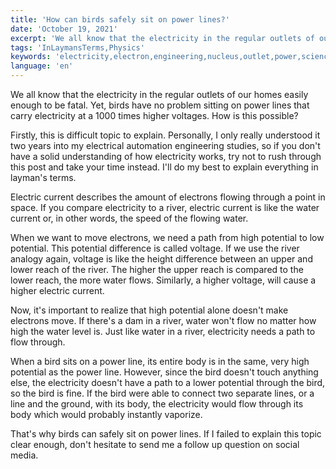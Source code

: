 ```yaml
---
title: 'How can birds safely sit on power lines?'
date: 'October 19, 2021'
excerpt: 'We all know that the electricity in the regular outlets of our homes easily enough to be fatal. Yet, birds have no problem sitting on power lines that carry electricity at a 1000 times higher voltages. How is this possible?'
tags: 'InLaymansTerms,Physics'
keywords: 'electricity,electron,engineering,nucleus,outlet,power,science,energy transfer,voltage'
language: 'en'
---
```


We all know that the electricity in the regular outlets of our homes easily enough to be fatal. Yet, birds have no problem sitting on power lines that carry electricity at a 1000 times higher voltages. How is this possible?

Firstly, this is difficult topic to explain. Personally, I only really understood it two years into my electrical automation engineering studies, so if you don't have a solid understanding of how electricity works, try not to rush through this post and take your time instead. I'll do my best to explain everything in layman's terms.

Electric current describes the amount of electrons flowing through a point in space. If you compare electricity to a river, electric current is like the water current or, in other words, the speed of the flowing water.

When we want to move electrons, we need a path from high potential to low potential. This potential difference is called voltage. If we use the river analogy again, voltage is like the height difference between an upper and lower reach of the river. The higher the upper reach is compared to the lower reach, the more water flows. Similarly, a higher voltage, will cause a higher electric current.

Now, it's important to realize that high potential alone doesn't make electrons move. If there's a dam in a river, water won't flow no matter how high the water level is. Just like water in a river, electricity needs a path to flow through.

When a bird sits on a power line, its entire body is in the same, very high potential as the power line. However, since the bird doesn't touch anything else, the electricity doesn't have a path to a lower potential through the bird, so the bird is fine. If the bird were able to connect two separate lines, or a line and the ground, with its body, the electricity would flow through its body which would probably instantly vaporize.

That's why birds can safely sit on power lines. If I failed to explain this topic clear enough, don't hesitate to send me a follow up question on social media.
